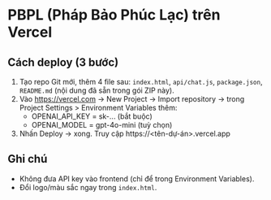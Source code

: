# PBPL (Pháp Bảo Phúc Lạc) trên Vercel

## Cách deploy (3 bước)
1) Tạo repo Git mới, thêm 4 file sau: `index.html`, `api/chat.js`, `package.json`, `README.md` (nội dung đã sẵn trong gói ZIP này).
2) Vào https://vercel.com → New Project → Import repository → trong Project Settings > Environment Variables thêm:
   - OPENAI_API_KEY = sk-... (bắt buộc)
   - OPENAI_MODEL  = gpt-4o-mini (tuỳ chọn)
3) Nhấn Deploy → xong. Truy cập https://<tên-dự-án>.vercel.app

## Ghi chú
- Không đưa API key vào frontend (chỉ để trong Environment Variables).
- Đổi logo/màu sắc ngay trong `index.html`.

